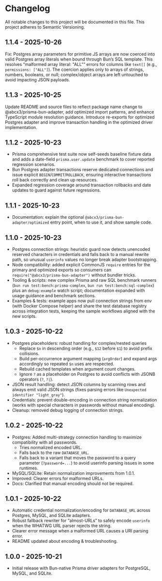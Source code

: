 Changelog
=========

All notable changes to this project will be documented in this file.
This project adheres to Semantic Versioning.

1.1.4 - 2025-10-26
-------------------

Fix: Postgres array parameters for primitive JS arrays are now coerced into valid Postgres array literals when bound through Bun’s SQL template. This resolves “malformed array literal: "ALL"” errors for columns like `text[]` (e.g., `permissions: ["ALL"]`). The coercion applies only to arrays of strings, numbers, booleans, or null; complex/object arrays are left untouched to avoid impacting JSON payloads.

1.1.3 - 2025-10-25
-------------------

Update README and source files to reflect package name change to @abcx3/prisma-bun-adapter, add optimized import patterns, and enhance TypeScript module resolution guidance. Introduce re-exports for optimized Postgres adapter and improve transaction handling in the optimized driver implementation.

1.1.2 - 2025-10-23
-------------------

- Prisma comprehensive test suite now self-seeds baseline fixture data and adds a date-field `prisma.user.update` benchmark to cover reported regression scenarios.
- Bun Postgres adapter transactions reserve dedicated connections and issue explicit `BEGIN`/`COMMIT`/`ROLLBACK`, ensuring interactive transactions roll back correctly and clean up resources.
- Expanded regression coverage around transaction rollbacks and date updates to guard against future regressions.

1.1.1 - 2025-10-23
-------------------

- Documentation: explain the optional `@abcx3/prisma-bun-adapter/optimized` entry point, when to use it, and show sample code.

1.1.0 - 2025-10-23
-------------------

- Postgres connection strings: heuristic guard now detects unencoded reserved characters in credentials and falls back to a manual rewrite path, so unusual `userinfo` values no longer break adapter bootstrapping.
- Node compatibility: added explicit CommonJS `require` entries for the primary and optimized exports so consumers can `require("@abcx3/prisma-bun-adapter")` without bundler tricks.
- Tooling & scripts: new complex Prisma and raw SQL benchmark runners (`bun run test:bench:prisma-complex`, `bun run test:bench:sql-complex`) plus an `debug:example` watch script; documentation expanded with usage guidance and benchmark sections.
- Examples & tests: example apps now pull connection strings from env (with Docker Compose helper) and share the test database registry across integration tests, keeping the sample workflows aligned with the new scripts.

1.0.3 - 2025-10-22
-------------------

- Postgres placeholders: robust handling for complex/nested queries
  - Replace `$n` in descending order (e.g., `$12` before `$1`) to avoid prefix collisions.
  - Build per-occurrence argument mapping (`argOrder`) and expand args accordingly so repeated `$n` uses are respected.
  - Rebuild cached templates when argument count changes.
  - Ignore `?` as a placeholder on Postgres to avoid conflicts with JSONB operators (`?`, `?|`).
- JSON result handling: detect JSON columns by scanning rows and always emit valid JSON strings (fixes parsing errors like `Unexpected identifier "light_gray"`).
- Credentials: prevent double-encoding in connection string normalization (works with special characters in passwords without manual encoding).
- Cleanup: removed debug logging of connection strings.

1.0.2 - 2025-10-22
-------------------

- Postgres: Added multi-strategy connection handling to maximize compatibility with all passwords.
  - Tries normalized encoded URL.
  - Falls back to the raw `DATABASE_URL`.
  - Falls back to a variant that moves the password to a query parameter (`?password=...`) to avoid userinfo parsing issues in some runtimes.
- MySQL/SQLite: Retain normalization improvements from 1.0.1.
- Improved: Clearer errors for malformed URLs.
- Docs: Clarified that manual encoding should not be required.

1.0.1 - 2025-10-22
-------------------

- Automatic credential normalization/encoding for `DATABASE_URL` across Postgres, MySQL, and SQLite adapters.
- Robust fallback rewriter for “almost-URLs” to safely encode `userinfo` when the WHATWG URL parser rejects the string.
- Clearer error message when a malformed URL causes a URI parsing error.
- README updated about encoding & troubleshooting.

1.0.0 - 2025-10-21
-------------------

- Initial release with Bun-native Prisma driver adapters for PostgreSQL, MySQL, and SQLite.
